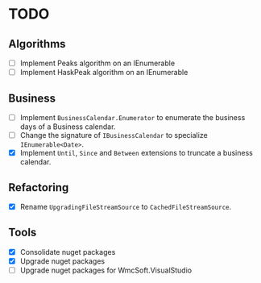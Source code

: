 # TODO

## Algorithms

- [ ] Implement Peaks algorithm on an IEnumerable<T>
- [ ] Implement HaskPeak algorithm on an IEnumerable<T>

## Business

- [ ] Implement `BusinessCalendar.Enumerator` to enumerate the business days of a Business calendar.
- [ ] Change the signature of `IBusinessCalendar` to specialize `IEnumerable<Date>`. 
- [x] Implement `Until`, `Since` and `Between` extensions to truncate a business calendar.

## Refactoring

- [x] Rename `UpgradingFileStreamSource` to `CachedFileStreamSource`.

## Tools

- [x] Consolidate nuget packages
- [x] Upgrade nuget packages
- [ ] Upgrade nuget packages for WmcSoft.VisualStudio
